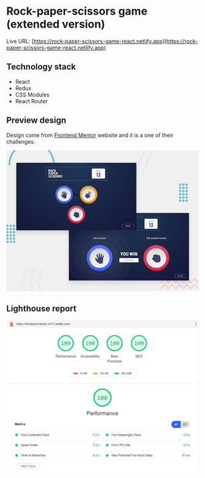 # Rock-paper-scissors game (extended version)

Live URL: [https://rock-paper-scissors-game-react.netlify.app](https://rock-paper-scissors-game-react.netlify.app)

## Technology stack
  - React
  - Redux
  - CSS Modules
  - React Router

## Preview design
Design come from [Frontend Mentor](https://frontendmentor.io) website and it is a one of their challenges.

![Design preview for the Rock, Paper, Scissors coding challenge](./design/desktop-preview.jpg)


## Lighthouse report

![Lighthouse report for my solution](./lighthouse-report/lighthouse-17-challenge.JPG)
